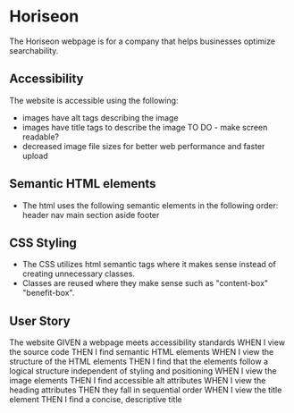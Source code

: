 # Horiseon

The Horiseon webpage is for a company that helps businesses optimize searchability.

## Accessibility
The website is accessible using the following:
* images have alt tags describing the image
* images have title tags to describe the image
TO DO - make screen readable?
* decreased image file sizes for better web performance and faster upload

## Semantic HTML elements
* The html uses the following semantic elements in the following order:
    header
    nav
    main
    section
    aside
    footer

## CSS Styling
* The CSS utilizes html semantic tags where it makes sense instead of creating unnecessary classes.
* Classes are reused where they make sense such as "content-box" "benefit-box".

## User Story
The website
GIVEN a webpage meets accessibility standards
WHEN I view the source code
THEN I find semantic HTML elements
WHEN I view the structure of the HTML elements
THEN I find that the elements follow a logical structure independent of styling and positioning
WHEN I view the image elements
THEN I find accessible alt attributes
WHEN I view the heading attributes
THEN they fall in sequential order
WHEN I view the title element
THEN I find a concise, descriptive title

